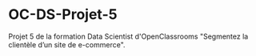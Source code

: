 # OC-DS-Projet-5
Projet 5 de la formation Data Scientist d'OpenClassrooms "Segmentez la clientèle d’un site de e-commerce".
